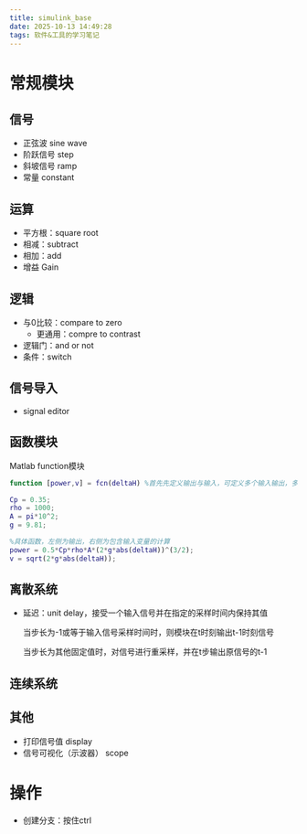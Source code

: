 ```yaml
---
title: simulink_base
date: 2025-10-13 14:49:28
tags: 软件&工具的学习笔记
---
```


# 常规模块

## 信号

* 正弦波 sine wave
* 阶跃信号 step
* 斜坡信号 ramp
* 常量 constant

## 运算

* 平方根：square root
* 相减：subtract
* 相加：add
* 增益 Gain

## 逻辑

* 与0比较：compare to zero
  * 更通用：compre to contrast
* 逻辑门：and or not
* 条件：switch

## 信号导入

* signal editor

## 函数模块

Matlab function模块

```matlab
function [power,v] = fcn(deltaH) %首先先定义输出与输入，可定义多个输入输出，多个输入：fcn(x1,x2)

Cp = 0.35; 
rho = 1000; 
A = pi*10^2; 
g = 9.81; 

%具体函数，左侧为输出，右侧为包含输入变量的计算
power = 0.5*Cp*rho*A*(2*g*abs(deltaH))^(3/2);
v = sqrt(2*g*abs(deltaH));
```

## 离散系统

* 延迟：unit delay，接受一个输入信号并在指定的采样时间内保持其值

  当步长为-1或等于输入信号采样时间时，则模块在t时刻输出t-1时刻信号

  当步长为其他固定值时，对信号进行重采样，并在t步输出原信号的t-1

## 连续系统



## 其他



* 打印信号值 display
* 信号可视化（示波器） scope

# 操作

* 创建分支：按住ctrl
